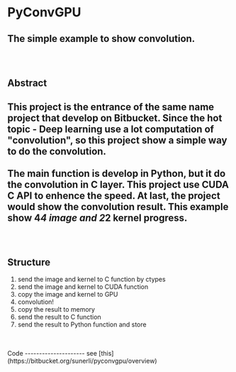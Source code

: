 # PyConvGPU

The simple example to show convolution.
</br>   
</br>    
Abstract
---------------------
This project is the entrance of the same name project that develop on Bitbucket. Since the hot topic - Deep learning use a lot computation of "convolution", so this project show a simple way to do the convolution.</br>    
The main function is develop in Python, but it do the convolution in C layer. This project use CUDA C API to enhence the speed. At last, the project would show the convolution result. This example show 4*4 image and 2*2 kernel progress.
</br>   
</br>    
Structure
---------------------
1. send the image and kernel to C function by ctypes
2. send the image and kernel to CUDA function
3. copy the image and kernel to GPU
4. convolution!
5. copy the result to memory
6. send the result to C function
7. send the result to Python function and store   

</br>   
</br>    
Code
---------------------
see [this](https://bitbucket.org/sunerli/pyconvgpu/overview)
